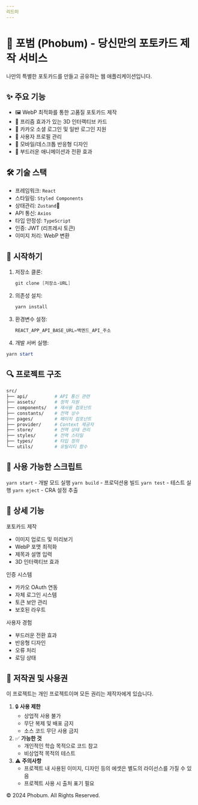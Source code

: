 ```yaml
---
리드미
---
```


# 📱 포범 (Phobum) - 당신만의 포토카드 제작 서비스
나만의 특별한 포토카드를 만들고 공유하는 웹 애플리케이션입니다.

## ✨ 주요 기능
- 🖼️ WebP 최적화를 통한 고품질 포토카드 제작
- 🌈 프리즘 효과가 있는 3D 인터랙티브 카드
- 🔐 카카오 소셜 로그인 및 일반 로그인 지원
- 👤 사용자 프로필 관리
- 📱 모바일/데스크톱 반응형 디자인
- 💫 부드러운 애니메이션과 전환 효과

## 🛠️ 기술 스택
- 프레임워크: `React`
- 스타일링:
    `Styled Components`
- 상태관리: `Zustand`🐻
- API 통신: `Axios`
- 타입 안정성: `TypeScript`
- 인증: JWT (리프레시 토큰)
- 이미지 처리: WebP 변환

## 🚀 시작하기
1. 저장소 클론:

   ``` powershell
   git clone [저장소-URL]
   ```

2. 의존성 설치:

   ``` powershell
   yarn install
   ```

3. 환경변수 설정:

   ``` powershell
   REACT_APP_API_BASE_URL=백엔드_API_주소
   ```

4. 개발 서버 실행:

  ``` powershell
  yarn start
  ```

  

## 🔍 프로젝트 구조

``` dockerfile
src/
├── api/          # API 통신 관련
├── assets/       # 정적 자원
├── components/   # 재사용 컴포넌트
├── constants/    # 전역 상수
├── pages/        # 페이지 컴포넌트
├── provider/     # Context 제공자
├── store/        # 전역 상태 관리
├── styles/       # 전역 스타일
├── types/        # 타입 정의
└── utils/        # 유틸리티 함수
```



## 📱 사용 가능한 스크립트

`yarn start` - 개발 모드 실행
`yarn build` - 프로덕션용 빌드
`yarn test` - 테스트 실행
`yarn eject` - CRA 설정 추출

## 🎨 상세 기능
포토카드 제작

- 이미지 업로드 및 미리보기
- WebP 포맷 최적화
- 제목과 설명 입력
- 3D 인터랙티브 효과

인증 시스템

- 카카오 OAuth 연동
- 자체 로그인 시스템
- 토큰 보안 관리
- 보호된 라우트

사용자 경험

- 부드러운 전환 효과
- 반응형 디자인
- 오류 처리
- 로딩 상태



## 📄 저작권 및 사용권

이 프로젝트는 개인 프로젝트이며 모든 권리는 제작자에게 있습니다.

1. 🔒 **사용 제한**
   - 상업적 사용 불가
   - 무단 복제 및 배포 금지
   - 소스 코드 무단 사용 금지
2. ✅ **가능한 것**
   - 개인적인 학습 목적으로 코드 참고
   - 비상업적 목적의 테스트
3. ⚠️ **주의사항**
   - 프로젝트 내 사용된 이미지, 디자인 등의 에셋은 별도의 라이선스를 가질 수 있음
   - 프로젝트 사용 시 출처 표기 필요

© 2024 Phobum. All Rights Reserved.